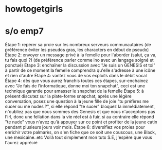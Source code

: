 # howtogetgirls
# s/o emp7 

Étape 1: repérer sa proie sur les nombreux serveurs communautaires (de préférence éviter les pseudos gras, les characters en début de pseudo)
Étape 2: envoyer un message privé à la femelle pour l'aborder (salut, ça va, tu fais quoi ?) (de préférence parler comme ino avec un langage soigné et ponctué)
Étape 3: enchaîner la discussion avec "Je suis un GENESIS et toi" à partir de ce moment la femelle comprendra qu'elle s'adresse à une icône et rien d'autre
Étape 4: vantez vous de vos exploits dans le débit vocal
Étape 4: dès que vous aurez franchis toutes ces étapes, sur-enchainez avec "Je fais de l'informatique, donne moi ton snapchat", ceci est une technique garantie pour amasser le snapchat de la femelle
Étape 5: à présent discutez sur la plate-forme snapchat, après une légère conversation, posez une question à la jeune fille de joie "tu  préfères me sucer ou me nudes ?", si elle répond "te sucer" bloquez la immédiatement, n'oubliez pas que nous sommes des Genesis et que nous n'acceptons pas l'irl, donc une fellation dans la vie réel est à fuir, si au contraire elle répond "te nude" vous n'avez qu'à appuyer sur ce point et profiter de la jeune catin pendant plusieurs jours voir mois.
Étape 6: diversifiez vos proies pour enrichir votre palmarès, on s'en fiche que ce soit une couscous, une Black, une mexicaine..etc
Voilà tout simplement mon tuto S.E, j'espère que vous l'aurez apprécié
